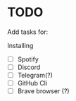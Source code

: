 # TODO

Add tasks for: 

Installing
 - [ ] Spotify
 - [ ] Discord
 - [ ] Telegram(?)
 - [ ] GitHub Cli
 - [ ] Brave browser (?)
